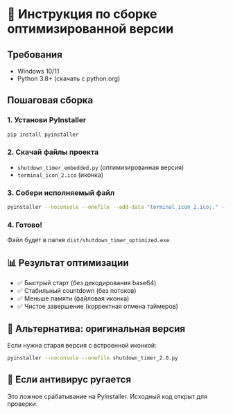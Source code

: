 # 🚀 Инструкция по сборке оптимизированной версии

## Требования
- Windows 10/11
- Python 3.8+ (скачать с python.org)

## Пошаговая сборка

### 1. Установи PyInstaller
```bash
pip install pyinstaller
```

### 2. Скачай файлы проекта
- `shutdown_timer_embedded.py` (оптимизированная версия)
- `terminal_icon_2.ico` (иконка)

### 3. Собери исполняемый файл
```bash
pyinstaller --noconsole --onefile --add-data "terminal_icon_2.ico;." --name "shutdown_timer_optimized" shutdown_timer_embedded.py
```

### 4. Готово! 
Файл будет в папке `dist/shutdown_timer_optimized.exe`

## 📊 Результат оптимизации
- ✅ Быстрый старт (без декодирования base64)
- ✅ Стабильный countdown (без потоков)
- ✅ Меньше памяти (файловая иконка)
- ✅ Чистое завершение (корректная отмена таймеров)

## 🔧 Альтернатива: оригинальная версия
Если нужна старая версия с встроенной иконкой:
```bash
pyinstaller --noconsole --onefile shutdown_timer_2.0.py
```

## 🐛 Если антивирус ругается
Это ложное срабатывание на PyInstaller. Исходный код открыт для проверки.
